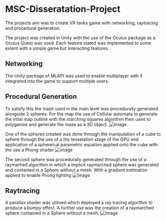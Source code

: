 # MSC-Disseratation-Project

The projects aim was to create VR tanks game with networking, raytracing and procedural generation.

The project was created in Unity with the use of the Oculus package as a Oculus Quest was used. Each feature stated was implemented to some extent with a simple game but interacting features. 

## Networking
The Unity package of MLAPI was used to enable multiplayer with it integrated into the game to support multiple users. 

## Procedural Generation
To satisfy this the maze used in the main level was procedurally generated alongside 2 spheres. For the map the use of Cellular automata to generate the intial map outline with the marching squares algorithm then used to polyganise and generate the maze as a 3D object. 
![image](https://user-images.githubusercontent.com/53182878/162799414-a2c9057d-ba8c-4819-827b-4fd6f079184d.png)

One of the spheres created was done through the manipulation of a cube to sphere through the use of a the tesselation stage of the GPU and application of a sphereical parametric equation applied onto the cube with the use a Phong shader
![image](https://user-images.githubusercontent.com/53182878/162799550-8fd6ce23-8a97-49dd-b417-3f3d6bab4c8d.png)

The second sphere was procedurally generated through the use of a raymarhed algorithm in which a implicit raymarched sphere was generated and contained in a Sphere without a mesh. With a gradient estimation applied to enable Phong lighting
![image](https://user-images.githubusercontent.com/53182878/162799723-27c770c9-522d-4ab7-9b4e-41cc945af8a9.png)


## Raytracing
A parallax shader was utilised which deployed a ray tracing algorithm to produce a bumpy effect. A further use was the creation of a raymarched sphere contained in a Sphere without a mesh.
![image](https://user-images.githubusercontent.com/53182878/162799498-629c9801-a2f1-403d-9e82-d279d31e5b61.png)
